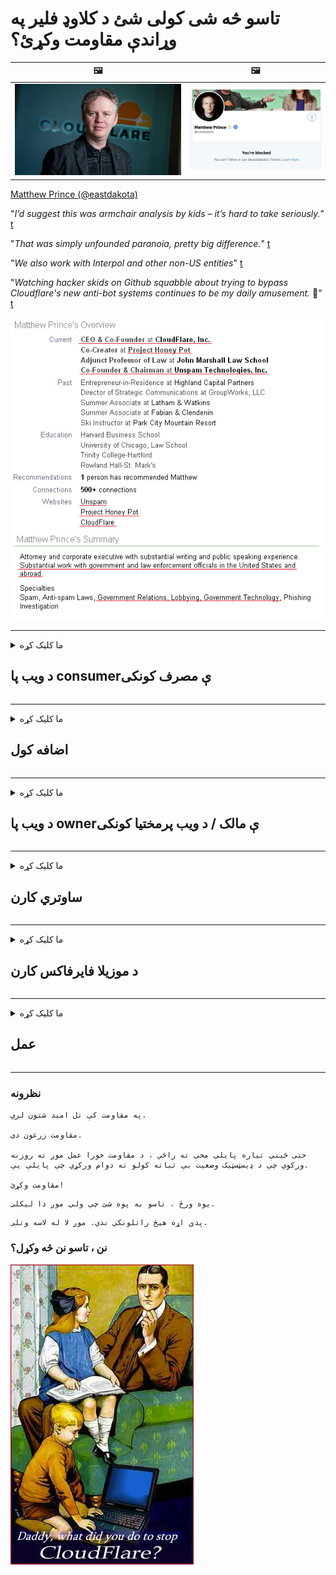 # تاسو څه شی کولی شئ د کلاوډ فلیر په وړاندې مقاومت وکړئ؟

| 🖼 | 🖼 |
| --- | --- |
| ![](image/matthew_prince.jpg) | ![](image/blockedbymatthewprince.jpg) |

[Matthew Prince (@eastdakota)](https://twitter.com/eastdakota)

"*I’d suggest this was armchair analysis by kids – it’s hard to take seriously.*" [t](https://www.theguardian.com/technology/2015/nov/19/cloudflare-accused-by-anonymous-helping-isis)

"*That was simply unfounded paranoia, pretty big difference.*"  [t](https://twitter.com/xxdesmus/status/992757936123359233)

"*We also work with Interpol and other non-US entities*" [t](https://twitter.com/eastdakota/status/1203028504184360960)

"*Watching hacker skids on Github squabble about trying to bypass Cloudflare's new anti-bot systems continues to be my daily amusement.* 🍿" [t](https://twitter.com/eastdakota/status/1273277839102656515)


![](image/whoismp.jpg)

---


<details>
<summary>ما کلیک کړه

## د ویب پا consumerې مصرف کونکی
</summary>


- که چیرې هغه ویب پا youه چې تاسو یې خوښوي د کلاوډ فلایر کاروي ، دوی ته ووایاست چې کلاوډ فلیر ونه کاروئ.
  - په ټولنیزو رسنیو لکه فېسبوک ، ریډ ډیټ ، ټویټر یا ماسټودون کې څراغ هیڅ توپیر نه کوي. [عمل د هشت ټګونو په پرتله لوړ دی.](https://twitter.com/phyzonloop/status/1274132092490862594)
  - هڅه وکړئ د ویب پا ownerې مالک سره اړیکه ونیسئ که تاسو غواړئ خپل ځان ګټور کړئ.

[کلاوډ فلایر وویل](https://github.com/Eloston/ungoogled-chromium/issues/783):
```
موږ سپارښتنه کوو چې تاسو د ځانګړي خدماتو یا سایټونو لپاره مدیرانو ته ورشئ چې تاسو ورسره مسله راپورته کوئ او خپله تجربه شریک کړئ.
```

[که تاسو د دې لپاره غوښتنه ونه کړئ ، د ویب پا ownerې مالکین هیڅکله دا ستونزه نه پوهیږي.](PEOPLE.md)

![](image/liberapay.jpg)

[بریالی مثال](https://counterpartytalk.org/t/turn-off-cloudflare-on-counterparty-co-plz/164/5).<br>
تاسو کومه ستونزه لرئ؟ [اوس خپل غږ اوچت کړئ.](https://github.com/maraoz/maraoz.github.io/issues/1) لاندې مثال.

```
تاسو یوازې د کارپوریټ سانسور او ډله ایزې څارنې سره مرسته کوئ.
https://codeberg.org/crimeflare/cloudflare-tor/src/branch/master/README.md
```

```
ستاسو ویب پا pageه د کلاوډ فلایر خصوصي دیوال باغ کې له محرمیت څخه ناوړه ګټه اخیستونکي کې دی.
https://codeberg.org/crimeflare/cloudflare-tor/
```

- د ویب پا'sې د محرمیت تګلاره لوستلو لپاره یو څه وخت ونیسئ.
  - که ویب پا Cloudه د کلاوډ فلیر شاته وي یا ویب پاه د کلاوډ فلایر سره تړلي خدمات کاروي.

دا باید تشریح کړي چې "کلاوډ فلیر" څه شی دی ، او د کلاوډ فلیر سره ستاسو د معلوماتو شریکولو لپاره د اجازې غوښتنه وکړه. د دې په کولو کې پاتې راتلل به د باور ماتولو پایله ولري او د پوښتنې ویب پا .ه باید مخنیوی وشي.

[د منلو وړ محرمیت پالیسي مثال دلته دی](https://archive.is/bDlTz) ("Subprocessors" > "Entity Name")

```
ما ستاسو د محرمیت تګلاره لوستې او زه د کلاوډ فلیر ټیم نه شم موندلی.
زه ستاسو سره د معلوماتو شریکولو څخه انکار کوم که تاسو کلاډ فلیر ته زما ډاټا ته تغذیه کولو ته دوام ورکړئ.
https://codeberg.org/crimeflare/cloudflare-tor/
```

دا د محرمیت تګلارې یوه بیلګه ده چې د کلاوډ فلیر ټکي نلري.
[Liberland Jobs](https://archive.is/daKIr) [privacy policy](https://docsend.com/view/feiwyte):

![](image/cfwontobey.jpg)

کلاوډ فل د دوی د محرمیت پالیسي لري.
[کلاوډ فلایر دکسکسینګ خلک خوښوي.](https://www.reddit.com/r/GamerGhazi/comments/2s64fe/be_wary_reporting_to_cloudflare/)

دلته د ویب پا'sې د لاسلیک فارم لپاره ښه مثال دی.
AFAIK ، صفر ویب پا thisه دا کار کوي. ایا تاسو به په هغوی اعتماد وکړئ؟

```
د "XYZ لپاره نوم لیکنه" کلیک کولو سره ، تاسو زموږ د خدماتو شرایط او د محرمیت بیان سره موافق یاست.
تاسو هم موافق یاست چې خپل معلومات د کلاوډ فلیر سره شریک کړئ او د کلاوډ فلیر د محرمیت بیان سره هم موافق یاست.
که چیرې بادل فلایر ستاسو معلومات لیک کړي یا تاسو ته اجازه ورنکړي چې زموږ سرورونو سره وصل شي ، دا زموږ ګناه نه ده. [*]

[ ګډون کول ] [ زه موافق نه یم ]
```
[*] [PEOPLE.md](PEOPLE.md)


- هڅه وکړئ د دوی خدمت ونه کاروئ. په یاد ولرئ چې تاسو د کلاوډ فلایر لخوا لیدل کیږئ.
  - ["I'm in your TLS, sniffin' your passworz"](image/iminurtls.jpg)

- د نورو ویب پا forو لپاره لټون. په انټرنیټ کې بدیلونه او فرصتونه شتون لري!

- خپلو ملګرو ته ډاډ ورکړئ چې هره ورځ ټور وکاروي.
  - گمنامي باید د خلاص انټرنیټ معیار وي!
  - [په یاد ولرئ چې د تور پروژه دا پروژه خوښوي.](HISTORY.md)

</details>

------

<details>
<summary>ما کلیک کړه

## اضافه کول
</summary>

- که ستاسو براوزر فایرفاکس وي ، تور براوزر ، یا غیر منظم کرومیم لاندې د دې اضافو څخه یو وکاروئ.
  - که تاسو غواړئ نور نوي اضافه اضافه کړئ د دې په اړه لومړی وپوښتئ.


| نوم | پرمختیا کونکی | ملاتړ | مخنیوی کولی شي | خبر ورکولای شي | Chrome |
| -------- | -------- | -------- | -------- | -------- | -------- |
| [Bloku Cloudflaron MITM-Atakon](subfiles/about.bcma.md) | #Addon | [ ? ](README.md) | **هو**     | **هو**     |  **هو** |
| [Ĉu ligoj estas vundeblaj al MITM-atako?](subfiles/about.ismm.md) | #Addon | [ ? ](README.md) | نه     | **هو**     |  **هو** |
| [Ĉu ĉi tiuj ligoj blokos Tor-uzanton?](subfiles/about.isat.md) | #Addon | [ ? ](README.md) | نه     | **هو**     |  **هو** |
| [Block Cloudflare MITM Attack](https://trac.torproject.org/projects/tor/attachment/ticket/24351/block_cloudflare_mitm_attack-1.0.14.1-an%2Bfx.xpi)<br>[**DELETED BY TOR PROJECT**](HISTORY.md) | nullius | [ ? ](tool/block_cloudflare_mitm_fx), [Link](README.md) | **هو**     | **هو**     |  نه |
| [TPRB](http://34ahehcli3epmhbu2wbl6kw6zdfl74iyc4vg3ja4xwhhst332z3knkyd.onion/) | Sw | [ ? ](http://34ahehcli3epmhbu2wbl6kw6zdfl74iyc4vg3ja4xwhhst332z3knkyd.onion/) | **هو**     | **هو**     |  نه |
| [Detect Cloudflare](https://addons.mozilla.org/en-US/firefox/addon/detect-cloudflare/) | Frank Otto | [ ? ](https://github.com/traktofon/cf-detect) | نه     | **هو**     |  نه |
| [True Sight](https://addons.mozilla.org/en-US/firefox/addon/detect-cloudflare-plus/) | claustromaniac | [ ? ](https://github.com/claustromaniac/detect-cloudflare-plus) | نه     | **هو**     |  نه |
| [Which Cloudflare datacenter am I visiting?](https://addons.mozilla.org/en-US/firefox/addon/cf-pop/) | 依云 | [ ? ](https://github.com/lilydjwg/cf-pop) | نه     | **هو**     |  نه |


- "ډیسینټریلیز" کولی شي د "CDNJS (کلاوډ فلیر)" سره پیوستون ودروي.
  - دا شبکې ته د رسېدو څخه ډیری غوښتنې مخنیوی کوي ، او ځایی فایلونو ته خدمت کوي ترڅو سایټونه مات شي.
  - پرمختیایی ځواب ورکړ: "[very concerning indeed](https://github.com/Synzvato/decentraleyes/issues/236#issuecomment-352049501)", "[widespread usage severely centralizes the web](https://github.com/Synzvato/decentraleyes/issues/251#issuecomment-366752049)"

- [تاسو کولی شئ د خپل سند مقام (سي ای) څخه د کلاوډ فلایر سند لرې یا بې اعتباره کړئ.](https://www.ssl.com/how-to/remove-root-certificate-firefox/)

</details>

------

<details>
<summary>ما کلیک کړه

## د ویب پا ownerې مالک / د ویب پرمختیا کونکی
</summary>


![](image/word_cloudflarefree.jpg)

- د Cloudflare حل ، دوره مه کاروئ.
  - تاسو کولی شئ له دې څخه ښه کار وکړئ ، سمه ده؟ [دلته د کلاوډ فلیر شراکتونو ، پلانونو ، ډومینونو ، یا حسابونو لرې کولو څرنګوالی دی.](https://support.cloudflare.com/hc/en-us/articles/200167776-Removing-subscriptions-plans-domains-or-accounts)

| 🖼 | 🖼 |
| --- | --- |
| ![](image/htmlalertcloudflare.jpg) | ![](image/htmlalertcloudflare2.jpg) |

- نور پیرودونکي غواړئ؟ تاسو پوهیږئ چې څه وکړئ. اشاره "د کرښې پورته" ده.
  - [سلام ، تاسو لیکلي "موږ ستاسو محرمیت جدي نیسو" مګر ما "غلطي 403 منع شوی نامعلوم پراکسي اجازه نلري".](https://it.slashdot.org/story/19/02/19/0033255/stop-saying-we-take-your-privacy-and-security-seriously) ولې تاسو تور یا VPN بنده کوئ؟ [او ولې موقتي بریښنالیکونه بلاک کوئ؟](http://nomdjgwjvyvlvmkolbyp3rocn2ld7fnlidlt2jjyotn3qqsvzs2gmuyd.onion/mail/)

![](image/anonexist.jpg)

- د Cloudflare کارول به د وتلو چانس ډیر کړي. لیدونکي نشي کولی ستاسو ویب پا toې ته لاسرسی ومومي که ستاسو سرور بند وي یا کلاوډ فلیر بند وي.
  - [ایا تاسو واقعیا فکر کاوه چې Cloudflare هیڅکله ښکته نه وي؟](https://www.ibtimes.com/cloudflare-down-not-working-sites-producing-504-gateway-timeout-errors-2618008) [Another](https://twitter.com/Jedduff/status/1097875615997399040) [sample](https://twitter.com/search?f=tweets&vertical=default&q=Cloudflare%20is%20having%20problems). [Need more](PEOPLE.md)?

![](image/cloudflareinternalerror.jpg)

- ستاسو د "API خدمت" ، "سافټویر تازه کولو سرور" یا "RSS فیډ" پروکسي کولو لپاره د کلاوډ فلیر کارول به ستاسو پیرودونکي ته زیان ورسوي. یو پیرودونکي تاسو ته زنګ وهلی او ویلي یې دي "زه نور ستاسو API نه کاروم" ، او تاسو نه پوهیږئ چې څه روان دي. Cloudflare کولی شي په خاموش ډول ستاسو پیرودونکي بلاک کړي. ایا تاسو فکر کوئ چې دا سم دي؟
  - ډیری د RSS لوستونکي پیرودونکي او د RSS لوستونکي آنلاین خدمتونه شتون لري. تاسو د RSS فیډ ولې خپروئ که تاسو خلکو ته د ګډون اجازه نه ورکوئ؟

![](image/rssfeedovercf.jpg)

- ایا تاسو د HTTPS سند ته اړتیا لرئ؟ "راځئ اینکرپت" وکاروئ یا یوازې د CA شرکت څخه یې واخلئ.

- ایا تاسو د DNS سرور ته اړتیا لرئ؟ خپل سرور جوړ نشی کولی؟ د دوی په اړه څنګه: [Hurricane Electric Free DNS](https://dns.he.net/), [Dyn.com](https://dyn.com/dns/), [1984 Hosting](https://www.1984hosting.com/), [Afraid.Org (اډمین خپل حساب حذف کړئ که تاسو TOR وکاروئ)](https://freedns.afraid.org/)

- د کوربه توب خدمت په لټه کې یاست؟ یوازې وړیا؟ د دوی په اړه څنګه: [Onion Service](http://vww6ybal4bd7szmgncyruucpgfkqahzddi37ktceo3ah7ngmcopnpyyd.onion/en/security/network-security/tor/onionservices-best-practices), [Free Web Hosting Area](https://freewha.com/), [Autistici/Inventati Web Site Hosting](https://www.autinv5q6en4gpf4.onion/services/website), [Github Pages](https://pages.github.com/), [Surge](https://surge.sh/)
  - [کلاوډ فلایر ته بدیلونه](subfiles/cloudflare-alternatives.md)

- ایا تاسو "cloudflare-ipfs.com" کاروئ؟ [ایا تاسو پوهیږئ چې Cloudflare IPFS خراب دی؟](PEOPLE.md)

- په خپل سرور کې د ویب غوښتنلیک فایر وال لکه OWASP او Fail2Ban نصب کړئ او په سمه توګه یې تنظیم کړئ.
  - د تور بندول د حل لاره نده. هرڅوک یوازې د کوچني بد کاروونکو لپاره مجازات مه کوئ.

- خپل ویب پا accessې ته د لاسرسي څخه د "کلاوډ فلیر وارپ" کاروونکو ته اړول یا مخنیوی وکړئ. او یو دلیل وړاندې کړئ که تاسو یې کولی شئ.

> IP لیست: "[د کلاوډ فلایر اوسني IP سلسلې](cloudflare_inc/)"

> A: یوازې دوی بلاک کړئ

```
server {
...
deny 173.245.48.0/20;
deny 103.21.244.0/22;
deny 103.22.200.0/22;
deny 103.31.4.0/22;
deny 141.101.64.0/18;
deny 108.162.192.0/18;
deny 190.93.240.0/20;
deny 188.114.96.0/20;
deny 197.234.240.0/22;
deny 198.41.128.0/17;
deny 162.158.0.0/15;
deny 104.16.0.0/12;
deny 172.64.0.0/13;
deny 131.0.72.0/22;
deny 2400:cb00::/32;
deny 2606:4700::/32;
deny 2803:f800::/32;
deny 2405:b500::/32;
deny 2405:8100::/32;
deny 2a06:98c0::/29;
deny 2c0f:f248::/32;
...
}
```

> B: د خبرتیا پا toې ته اړول

```
http {
...
geo $iscf {
default 0;
173.245.48.0/20 1;
103.21.244.0/22 1;
103.22.200.0/22 1;
103.31.4.0/22 1;
141.101.64.0/18 1;
108.162.192.0/18 1;
190.93.240.0/20 1;
188.114.96.0/20 1;
197.234.240.0/22 1;
198.41.128.0/17 1;
162.158.0.0/15 1;
104.16.0.0/12 1;
172.64.0.0/13 1;
131.0.72.0/22 1;
2400:cb00::/32 1;
2606:4700::/32 1;
2803:f800::/32 1;
2405:b500::/32 1;
2405:8100::/32 1;
2a06:98c0::/29 1;
2c0f:f248::/32 1;
}
...
}

server {
...
if ($iscf) {rewrite ^ https://example.com/cfwsorry.php;}
...
}

<?php
header('HTTP/1.1 406 Not Acceptable');
echo <<<CLOUDFLARED
Thank you for visiting ourwebsite.com!<br />
We are sorry, but we can't serve you because your connection is being intercepted by Cloudflare.<br />
Please read https://codeberg.org/crimeflare/cloudflare-tor for more information.<br />
CLOUDFLARED;
die();
```

- د تور پیاز خدمت یا I2P انسټاینټ تنظیم کړئ که تاسو په آزادۍ باور لرئ او بې نومه کاروونکو ته ښه راغلاست ووایاست.

- د نورو کلینارټ / ټور دوه ګوني ویب پا !و چلونکو څخه مشوره وغواړئ او مستعار ملګري جوړ کړئ!

</details>

------

<details>
<summary>ما کلیک کړه

## ساوتري کارن
</summary>


- ډسکارډ د کلاوډ فلایر کاروي. بدیلونه؟ موږ وړاندیز کوو [**Briar** (Android)](https://f-droid.org/en/packages/org.briarproject.briar.android/), [Ricochet (PC)](https://ricochet.im/), [Tox + Tor (Android/PC)](https://tox.chat/download.html)
  - برایر کې تور ډیمون شامل دی نو تاسو اړتیا نلرئ آربوټ نصب کړئ.
  - د Qwtch پراختیا کونکي ، د پرانيستې محرمیت ، پرته له خبرتیا څخه د دوی ګیټ خدمت څخه د اسټاپ - کلاډ فلیر پروژه حذف کړه.

- که تاسو دبیان GNU / لینکس کاروئ ، یا کوم مشتق ، ګډون وکړئ: [bug #831835](https://bugs.debian.org/cgi-bin/bugreport.cgi?bug=831835). او که تاسو کولی شئ ، د پیچ ​​په تایید کې مرسته وکړئ ، او ساتونکي سره مرسته وکړئ سم پریکړې ته راشي چې ایا دا باید ومنل شي.

- تل دې براوزرانو ته وړاندیز وکړئ.

| نوم | پرمختیا کونکی | ملاتړ | څرګندونه |
| -------- | -------- | -------- | -------- |
| [Ungoogled-Chromium](https://ungoogled-software.github.io/ungoogled-chromium-binaries/) | Eloston | [ ? ](https://github.com/Eloston/ungoogled-chromium) | PC (Win, Mac, Linux)  _!Tor_ |
| [Bromite](https://www.bromite.org/fdroid) | Bromite | [ ? ](https://github.com/bromite/bromite/issues) | Android  _!Tor_ |
| [Tor Browser](https://www.torproject.org/download/) | Tor Project | [ ? ](https://support.torproject.org/) | PC (Win, Mac, Linux)  _Tor_|
| [Tor Browser Android](https://www.torproject.org/download/) | Tor Project | [ ? ](https://support.torproject.org/) | Android  _Tor_|
| [Onion Browser](https://itunes.apple.com/us/app/onion-browser/id519296448?mt=8) | Mike Tigas | [ ? ](https://github.com/OnionBrowser/OnionBrowser/issues) | Apple iOS  _Tor_|
| [GNU/Icecat](https://www.gnu.org/software/gnuzilla/) | GNU | [ ? ](https://www.gnu.org/software/gnuzilla/) | PC (Linux) |
| [IceCatMobile](https://f-droid.org/en/packages/org.gnu.icecat/) | GNU | [ ? ](https://lists.gnu.org/mailman/listinfo/bug-gnuzilla) | Android |
| [Iridium Browser](https://iridiumbrowser.de/about/) | Iridium | [ ? ](https://github.com/iridium-browser/iridium-browser/) | PC (Win, Mac, Linux, OpenBSD) |


د نورو سافټویر محرمیت نیمګړی دی. دا پدې معنی نده چې تور براوزر "کامل" دی.
په انټرنیټ او ټیکنالوژۍ کې 100٪ خوندي ندی او 100 private شخصي ندي.

- ایا تاسو نه غواړئ چې ټور وکاروئ؟ تاسو کولی شئ د تور ډیمون سره هر براوزر وکاروئ.
  - [په یاد ولرئ چې د تور پروژه دا نه خوښوي.](https://support.torproject.org/tbb/tbb-9/) د تور براوزر وکاروئ که تاسو د دې کولو توان لرئ.
- [د تور سره د کرومیم کارولو څرنګوالی](subfiles/chromium_tor.md)


راځئ چې د نورو سافټویر محرمیت په اړه وغږیږو.

- [که تاسو واقعیا د فایرفاکس کارولو ته اړتیا لرئ ، نو د "فایرفوکس ESR" غوره کړئ.](https://www.mozilla.org/en-US/firefox/organizations/)
  - [فایرفوکس - د سپای ویر څارونکی](https://spyware.neocities.org/articles/firefox.html)
  - [فایرفوکس وړیا وینا رد کړه ، د بیان آزادول منع کړل](https://web.archive.org/web/20200423010026/https://reclaimthenet.org/firefox-rejects-free-speech-bans-free-speech-commenting-plugin-dissenter-from-its-extensions-gallery/)
  - ["100+ downvotes. داسې ښکاري چې د سافټویر شرکت څخه غوښتنه وکړئ چې چپ پاتې شئ ... سافټویر پدې ورځو کې خورا ډیر دی."](https://old.reddit.com/r/firefox/comments/gutdiw/weve_got_work_to_do_the_mozilla_blog/fslbbb6/)
  - [اه ، ولې فایرفوکس زما په URL بار کې ما سپانسر شوي لینکونه ښیې؟](https://www.reddit.com/r/firefox/comments/jybx2w/uh_why_is_firefox_showing_me_sponsored_links_in/)
  - [موزیلا - شیطان اوسی](https://digdeeper.neocities.org/ghost/mozilla.html)

- [په یاد ولرئ ، موزیلا د کلاوډ فلایر خدمت کاروي.](https://www.robtex.com/dns-lookup/www.mozilla.org) [دوی د دوی محصول کې د کلاوډ فلیر DNS خدمت کاروي.](https://www.theregister.co.uk/2018/03/21/mozilla_testing_dns_encryption/)

- [موزیلا رسما دا ټیکټ رد ​​کړ.](https://bugzilla.mozilla.org/show_bug.cgi?id=1426618)

- [د فایرفاکس فوکس یوه ټوکه ده.](https://github.com/mozilla-mobile/focus-android/issues/1743) [دوی ژمنه وکړه چې د ټلیټمیټری بندې کړي مګر دوی دا بدل کړ.](https://github.com/mozilla-mobile/focus-android/issues/4210)

- [پالیمون / د باسیلسک پراختیا کونکي کلاوډ فلیر سره مینه لري.](https://github.com/mozilla-mobile/focus-android/issues/1743#issuecomment-345993097)
  - [د پیلا مون آرشیف سرور د 18 میاشتو لپاره مالویر هیک او خپور کړ](https://www.reddit.com/r/privacytoolsIO/comments/cc808y/pale_moons_archive_server_hacked_and_spread/)
  - هغه د تور کاروونکو څخه هم نفرت لري - "[پرېږدئ چې دا د تور په لور دښمني وي. زه فکر کوم چې ډیری سایټونه باید د هغې خورا لوړ ناوړه ګټه اخیستونکي فکتور په پام کې نیولو سره د تور سره دښمني وي.](https://github.com/yacy/yacy_search_server/issues/314#issuecomment-565932097)"

- [واټر فاکس سخت "تلیفونونه کور" ستونزه لري](https://spyware.neocities.org/articles/waterfox.html)

- [ګوګل کروم یو سپایویر دی.](https://www.gnu.org/proprietary/malware-google.en.html)
  - [ګوګل ستاسو فعالیت پروفایل کوي.](https://spyware.neocities.org/articles/chrome.html)

- [SRWare اوسپنه د ډیری تلیفونونو کور اتصال رامینځته کوي.](https://spyware.neocities.org/articles/iron.html) دا د ګوګل ډومینونو سره هم نښلوي.

- [زړور براوزر د فېسبوک / ټویټر تعقیبونکو سپینې لیست کوي.](https://www.bleepingcomputer.com/news/security/facebook-twitter-trackers-whitelisted-by-brave-browser/)
  - [دلته ډیر مسلې دي.](https://spyware.neocities.org/articles/brave.html)
  - [د اړیکې وابسته ID](https://twitter.com/cryptonator1337/status/1269594587716374528)

- [د مایکروسافټ ایج فیسبوک ته اجازه ورکوي د کاروونکو ملاتړ ترشا فلش کوډ چلوي.](https://www.zdnet.com/article/microsoft-edge-lets-facebook-run-flash-code-behind-users-backs/)

- [ویوالدي ستاسو محرمیت ته درناوی نه کوي.](https://spyware.neocities.org/articles/vivaldi.html)

- [د اوپیرا سپاییویر کچه: خورا لوړه](https://spyware.neocities.org/articles/opera.html)

- Apple iOS: [تاسو باید په بشپړ ډول iOS ونه کاروئ ، اساسا دا چې دا مالویر دی.](https://www.gnu.org/proprietary/malware-apple.html)

له همدې امله موږ یوازې د پورتنۍ میز څخه وړاندیز کوو. نور هیڅ نه.

</details>

------

<details>
<summary>ما کلیک کړه

## د موزیلا فایرفاکس کارن
</summary>


- "فایرفاکس نایټلی" به پرته د آپټ آوټ میتود څخه موزیلا سرورونو ته د ډیب کچې معلوماتو لیږي.
  - [موزیلا سرورونه د کلاوډ فلیر لري](https://www.digwebinterface.com/?hostnames=www.mozilla.org%0D%0Amozilla.cloudflare-dns.com&type=&ns=resolver&useresolver=8.8.4.4&nameservers=)

- د موزیلا سرورونو سره د وصل کیدو لپاره د فایرفاکس منع کول ممکن دي.
  - [د موزیلا د پالیسۍ - ټیمپلیټ لارښود](https://github.com/mozilla/policy-templates/blob/master/README.md)
  - په یاد ولرئ چې دا چال ممکن په ورسته نسخه کې کار کولو مخه ونیسي ځکه چې موزیلا د ځان سره سپین کول غواړي.
  - د دوی د بشپړ بلاک کولو لپاره د فائر وال او DNS فلټر وکاروئ.

"`/distribution/policies.json`"

>     "WebsiteFilter": {
> 		"Block": [
> 		"*://*.mozilla.com/*",
> 		"*://*.mozilla.net/*",
> 		"*://*.mozilla.org/*",
> 		"*://webcompat.com/*",
> 		"*://*.firefox.com/*",
> 		"*://*.thunderbird.net/*",
> 		"*://*.cloudflare.com/*"
> 		]
>     },


- ~~د موزیلیا ټریکر په اړه راپور ورکړئ ، دوی ته ووایاست چې کلاوډ فلیر مه کاروئ.~~ د بګزلا په اړه د راپور راپور وه. ډیری خلکو د دوی اندیښنې پوسټ کړې وې ، په هرصورت دا کیسه په 2018 کې د اداره لخوا پټه شوې وه.

- تاسو کولی شئ په فایرفاکس کې د DoH غیر فعال کړئ.
  - [د فایرفوکس ډیفالټ ډی این ایس چمتو کونکی بدل کړئ](subfiles/change-firefox-dns.md)

![](image/firefoxdns.jpg)

- [که تاسو غواړئ غیر ISP DNS وکاروئ ، نو د OpenNIC Tier2 DNS خدمت یا د غیر کلاوډ فلیر DNS خدماتو څخه کار واخلئ.](https://wiki.opennic.org/start)
![](image/opennic.jpg)
  - کلاوډ فلایر د DNS سره بند کړئ. [Crimeflare DNS](https://dns.crimeflare.eu.org/)

- تاسو کولی شئ تور د DNS حل کونکي په توګه وکاروئ. [که تاسو د تور ماهر نه یاست ، پوښتنه دلته وکړئ.](https://tor.stackexchange.com/)

> **هغه څنګه؟**
> 1. ټور ډاونلوډ او په خپل کمپیوټر کې یې نصب کړئ.
> 2. دا کرښه "torrc" فایل ته اضافه کړئ.
> DNSPort 127.0.0.1:53
> 3. مشعل بیا پیل کړه.
> 4. د خپل کمپیوټر DNS سرور "127.0.0.1" ته تنظیم کړئ.

</details>

------

<details>
<summary>ما کلیک کړه

## عمل
</summary>


- خپل شاوخوا نورو ته د کلاوډ فلایر د خطراتو په اړه ووایاست.

- [د دې زېرمو په وده کې مرسته وکړه.](https://codeberg.org/crimeflare/cloudflare-tor).
  - دواړه لیستونه ، د دې پروړاندې دلیلونه او توضیحات.

- [لاسوند کړئ او خورا عامه کړئ چیرې چې شیان د کلاوډ فلیر (او ورته ورته شرکتونو) سره غلط کیږي ، نو ډاډ ترلاسه کړئ کله چې تاسو د دې ذخیره کولو یادونه وکړئ](https://codeberg.org/crimeflare/cloudflare-tor) :)

- د ډیفالټ په واسطه د تور کارولو سره ډیر خلک ترلاسه کړئ نو دوی کولی شي ویب د نړۍ مختلف برخو څخه لید تجربه کړي.

- ګروپونه پیل کړئ ، په ټولنیزو رسنیو او میټ سپیس کې ، نړۍ له کلاوډ فلیر څخه آزادولو لپاره وقف شوي.

- چیرې چې مناسب وي ، پدې ډلو کې دې ډلو سره اړیکه ونیسئ - دا د ډلو په توګه د ګډ کار کولو همغږي کولو لپاره ځای کیدی شي.

- [یو کوپ پیل کړئ چې کولی شي د کلاوډ فلیر لپاره معنی لرونکی غیر کارپوریټ بدیل چمتو کړي.](subfiles/cloudflare-alternatives.md)

- راځئ چې د هرډول بدیلونو په اړه پوه شو چې لږترلږه د کلاوډ فلایر پروړاندې څو پرتې دفاع چمتو کړو.

- که تاسو د کلاوډ فلیر پیرودونکي یاست ، خپل د محرمیت تنظیمات تنظیم کړئ ، او د دوی سرغړونې لپاره انتظار وکړئ.
  - [بیا یې د سپیم ضد / محرمیت سرغړونې تورونو لاندې راوړو.](https://twitter.com/thexpaw/status/1108424723233419264)

- که تاسو د متحده ایالاتو په متحده ایالاتو کې یاست او په ویب پا questionه کې یوه بانک یا محاسب یاست ، نو هڅه وکړئ چې د ګرام - لیچ – بلیلي قانون لاندې قانوني فشار راوړو ، یا امریکایان چې د معلولیتونو قانون سره مخ دي او موږ ته راپور راکړئ چې تاسو څومره لرې یاست .

- که ویب پا aه دولتي سایټ وي ، نو هڅه وکړئ د متحده ایالاتو د اساسي قانون د لومړي ترمیم لاندې قانوني فشار راوړو.

- که تاسو د اروپايي اتحادیې اتباع یاست ، ویب پا Dataې سره اړیکه ونیسئ ترڅو خپل شخصي معلومات د عمومي معلوماتو ساتنې مقرراتو لاندې ولېږئ. که دوی تاسو ته ستاسو معلومات درکړي ، نو دا د قانون څخه سرغړونه ده.

- د هغه شرکتونو لپاره چې ادعا کوي په خپله ویب پا onه کې د خدماتو وړاندیز کوي هڅه کوي د مصرف کونکي محافظت سازمانونو او BBB ته د "غلط اعلان" په توګه راپور ورکړي. د کلاوډ فلیر ویب پاې د کلاوډ فلایر سرورونو لخوا خدمت کیږي.

- [ITU د متحده ایالاتو په تناظر کې وړاندیز کوي چې کلاوډ فلیر دومره لوی پیل کوي چې ممکن د انټي ټرسټ قانون پلي شي.](https://www.itu.int/en/ITU-T/Workshops-and-Seminars/20181218/Documents/Geoff_Huston_Presentation.pdf)

- دا د منلو وړ ده چې د GNU GPL نسخه 4 ممکن د ورته خدمت تر شا د سرچینې کوډ ذخیره کولو پروړاندې شامل وي ، د ټولو GPLv4 او ورپسې برنامو لپاره اړتیا لري چې لږترلږه د سرچینې کوډ د یوې داسې رسنۍ له لارې لاسرسی وي چې د تور کاروونکو سره توپیر نه کوي.

</details>

------

### نظرونه

```
په مقاومت کې تل امید شتون لري.

مقاومت زرغون دی.

حتی ځینې تیاره پایلې مخې ته راځي ، د مقاومت خورا عمل موږ ته روزنه ورکوي چې د ډیسټسټیک وضعیت بې ثباته کولو ته دوام ورکړي چې پایلې یې.

مقاومت وکړئ!
```

```
یوه ورځ ، تاسو به پوه شئ چې ولې موږ دا لیکلی.
```

```
پدې اړه هیڅ راتلونکي ندي. موږ لا له لاسه وتلی.
```

### نن ، تاسو نن څه وکړل؟


![](image/stopcf.jpg)

